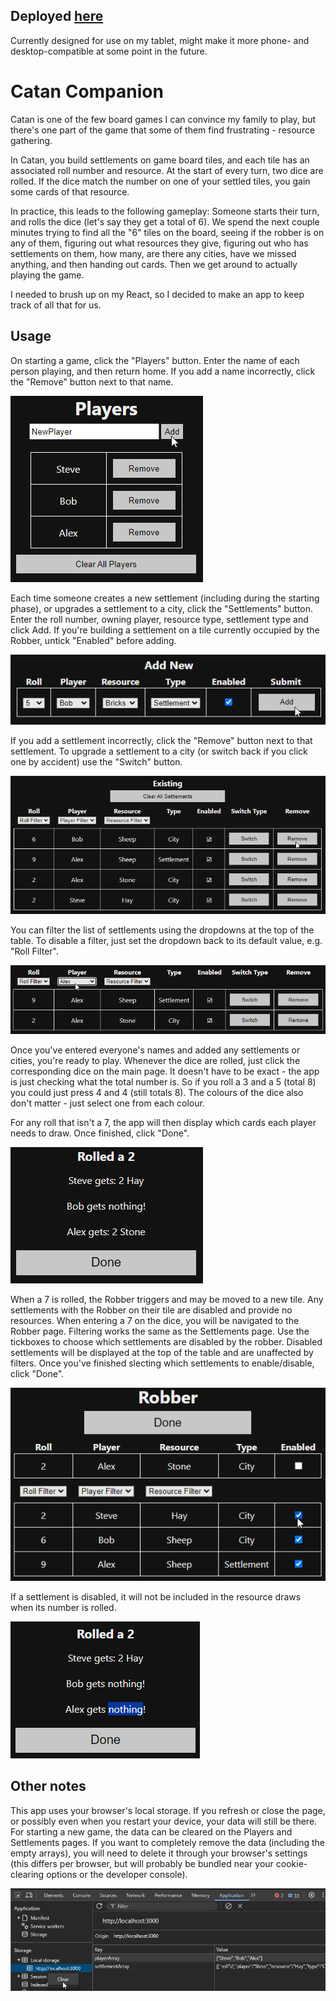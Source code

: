 ## Deployed [here](https://iridescent-griffin-d67dee.netlify.app/)

Currently designed for use on my tablet, might make it more phone- and desktop-compatible at some point in the future.

# Catan Companion
Catan is one of the few board games I can convince my family to play, but there's one part of the game that some of them find frustrating - resource gathering. 

In Catan, you build settlements on game board tiles, and each tile has an associated roll number and resource. At the start of every turn, two dice are rolled. If the dice match the number on one of your settled tiles, you gain some cards of that resource. 

In practice, this leads to the following gameplay: Someone starts their turn, and rolls the dice (let's say they get a total of 6). We spend the next couple minutes trying to find all the "6" tiles on the board, seeing if the robber is on any of them, figuring out what resources they give, figuring out who has settlements on them, how many, are there any cities, have we missed anything, and then handing out cards. Then we get around to actually playing the game. 

I needed to brush up on my React, so I decided to make an app to keep track of all that for us. 

## Usage
On starting a game, click the "Players" button. Enter the name of each person playing, and then return home. If you add a name incorrectly, click the "Remove" button next to that name.  

![Players](docs/screenshots/Players.png)

Each time someone creates a new settlement (including during the starting phase), or upgrades a settlement to a city, click the "Settlements" button. Enter the roll number, owning player, resource type, settlement type and click Add. If you're building a settlement on a tile currently occupied by the Robber, untick "Enabled" before adding.  

![Add Settlement](docs/screenshots/AddSettlement.png)

If you add a settlement incorrectly, click the "Remove" button next to that settlement. To upgrade a settlement to a city (or switch back if you click one by accident) use the "Switch" button. 

![Remove Settlement](docs/screenshots/RemoveSettlement.png)

You can filter the list of settlements using the dropdowns at the top of the table. To disable a filter, just set the dropdown back to its default value, e.g. "Roll Filter". 

![Filter Settlements](docs/screenshots/FilterSettlement.png)

Once you've entered everyone's names and added any settlements or cities, you're ready to play. Whenever the dice are rolled, just click the corresponding dice on the main page. It doesn't have to be exact - the app is just checking what the total number is. So if you roll a 3 and a 5 (total 8) you could just press 4 and 4 (still totals 8). The colours of the dice also don't matter - just select one from each colour. 

For any roll that isn't a 7, the app will then display which cards each player needs to draw. Once finished, click "Done".

![Resources](docs/screenshots/Resources.png)

When a 7 is rolled, the Robber triggers and may be moved to a new tile. Any settlements with the Robber on their tile are disabled and provide no resources. When entering a 7 on the dice, you will be navigated to the Robber page. Filtering works the same as the Settlements page. Use the tickboxes to choose which settlements are disabled by the robber. Disabled settlements will be displayed at the top of the table and are unaffected by filters. Once you've finished slecting which settlements to enable/disable, click "Done". 

![Robber](docs/screenshots/Robber.png)

If a settlement is disabled, it will not be included in the resource draws when its number is rolled. 

![Resources (Disabled)](docs/screenshots/ResourcesDisabled.png)

## Other notes
This app uses your browser's local storage. If you refresh or close the page, or possibly even when you restart your device, your data will still be there. For starting a new game, the data can be cleared on the Players and Settlements pages. If you want to completely remove the data (including the empty arrays), you will need to delete it through your browser's settings (this differs per browser, but will probably be bundled near your cookie-clearing options or the developer console). 

![Clearing LocalStorage](docs/screenshots/ClearLocalStorage.png)
